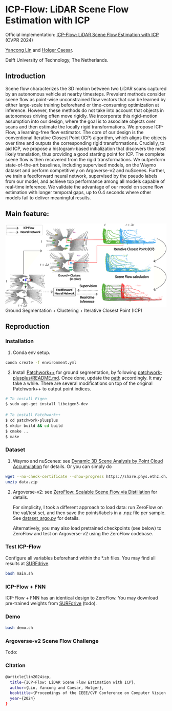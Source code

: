 # ICP-Flow: LiDAR Scene Flow Estimation with ICP

Official implementation: [ICP-Flow: LiDAR Scene Flow Estimation with ICP](https://arxiv.org/abs/2402.17351) (CVPR 2024) 

[Yancong Lin](https://yanconglin.github.io/) and [Holger Caesar](https://sites.google.com/it-caesar.de/homepage/).

Delft University of Technology, The Netherlands.

## Introduction
Scene flow characterizes the 3D motion between two LiDAR scans captured by an autonomous vehicle at nearby timesteps. Prevalent methods consider scene flow as point-wise unconstrained flow vectors that can be learned by either large-scale training beforehand or time-consuming optimization at inference. However, these methods do not take into account that objects in autonomous driving often move rigidly. We incorporate this rigid-motion assumption into our design, where the goal is to associate objects over scans and then estimate the locally rigid transformations. We propose ICP-Flow, a learning-free flow estimator. The core of our design is the conventional Iterative Closest Point (ICP) algorithm, which aligns the objects over time and outputs the corresponding rigid transformations. Crucially, to aid ICP, we propose a histogram-based initialization that discovers the most likely translation, thus providing a good starting point for ICP. The complete scene flow is then recovered from the rigid transformations. We outperform state-of-the-art baselines, including supervised models, on the Waymo dataset and perform competitively on Argoverse-v2 and nuScenes. Further, we train a feedforward neural network, supervised by the pseudo labels from our model, and achieve top performance among all models capable of real-time inference. We validate the advantage of our model on scene flow estimation with longer temporal gaps, up to 0.4 seconds where other models fail to deliver meaningful results.

## Main feature:

 <img src="figs/icp_flow.png" width="600"> 
 Ground Segmentation + Clustering + Iterative Closest Point (ICP)
 
## Reproduction

### Installation

1. Conda env setup.

```bash
conda create -f environment.yml
```
2. Install [Patchwork++](https://github.com/url-kaist/patchwork-plusplus) for ground segmentation, by following [patchwork-plusplus/README.md](patchwork-plusplus/README.md). Once done, update the [path](https://github.com/yanconglin/ICP-Flow/blob/c93add6617a643e3c9db6b15c801b45e761411a5/utils_ground.py#L9) accordingly. It may take a while. There are several modifications on top of the original Patchwork++ to output point indices.

```bash
# To install Eigen
$ sudo apt-get install libeigen3-dev

# To install Patchwork++
$ cd patchwork-plusplus
$ mkdir build && cd build
$ cmake ..
$ make
```

### Dataset

1. Waymo and nuScenes: see [Dynamic 3D Scene Analysis by Point Cloud Accumulation](https://github.com/prs-eth/PCAccumulation) for details. Or you can simply do

```bash
wget --no-check-certificate --show-progress https://share.phys.ethz.ch/~gsg/PCAccumulation/data.zip
unzip data.zip
```

2. Argoverse-v2: see [ZeroFlow: Scalable Scene Flow via Distillation](https://github.com/kylevedder/zeroflow) for details.

   For simplicity, I took a different approach to load data: run ZeroFlow on the val/test set, and then save the points/labels in a .npz file per sample.
   See [dataset_argo.py](dataset_argo.py) for details.

   Alternatively, you may also load pretrained checkpoints (see below) to ZeroFlow and test on Argoverse-v2 using the ZeroFlow codebase. 
   

### Test ICP-Flow
Configure all variables beforehand within the *.sh files. You may find all results at [SURFdrive](https://surfdrive.surf.nl/files/index.php/s/AqrrbdMV6hnELpW). 

```bash
bash main.sh
```

### ICP-Flow + FNN

ICP-Flow + FNN has an identical design to ZeroFlow. You may download pre-trained weights from [SURFdrive](https://surfdrive.surf.nl/files/index.php/s/AqrrbdMV6hnELpW) (todo). 

### Demo

```Bash
bash demo.sh
```

### Argoverse-v2 Scene Flow Challenge

Todo:  


### Citation
```bash
@article{lin2024icp,
  title={ICP-Flow: LiDAR Scene Flow Estimation with ICP},
  author={Lin, Yancong and Caesar, Holger},
  booktitle={Proceedings of the IEEE/CVF Conference on Computer Vision and Pattern Recognition (CVPR)},
  year={2024}
}
```
